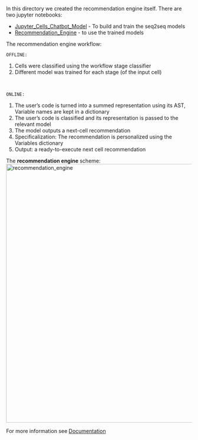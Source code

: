 In this directory we created the recommendation engine itself.
There are two jupyter notebooks:
* <a href="https://github.com/TAU-DB/guided-ds/blob/master/Chatbot/Jupyter_Cells_Chatbot_Model.ipynb">Jupyter_Cells_Chatbot_Model</a> - To build and train the seq2seq models
* <a href="https://github.com/TAU-DB/guided-ds/blob/master/Chatbot/Recommendation_Engine.ipynb">Recommendation_Engine</a> - to use the trained models

The recommendation engine workflow:<br>

`OFFLINE:`
<ol>
  <li>Cells were classified using the workflow stage classifier</li>
  <li>Different model was trained for each stage (of the input cell)</li>
</ol><br>

`ONLINE:`
<ol>
  <li>The user’s code is turned into a summed representation using its AST, Variable names are kept in a dictionary</li>
  <li>The user’s code is classified and its representation is passed to the relevant model</li>
  <li>The model outputs a next-cell recommendation</li>
  <li>Specificalization: The recommendation is personalized using the Variables dictionary</li>
  <li>Output: a ready-to-execute next cell recommendation </li>
</ol>

The <b>recommendation engine</b> scheme:<br>
<img src="https://github.com/TAU-DB/guided-ds/blob/master/Documentation/rec_eng.png" alt="recommendation_engine" width="700">

For more information see <a href="https://github.com/TAU-DB/guided-ds/tree/master/Documentation">Documentation</a>








